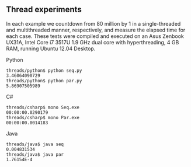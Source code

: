 ## Thread experiments

In each example we countdown from 80 million by 1 in a single-threaded and multithreaded manner, respectively, and measure the elapsed time for each case. These tests were compiled and executed on an Asus Zenbook UX31A, Intel Core i7 3517U 1.9 GHz dual core with hyperthreading, 4 GB RAM, running Ubuntu 12.04 Desktop.

Python
```
threads/python$ python seq.py
3.46064090729
threads/python$ python par.py
5.86907505989
```

C#
```
threads/csharp$ mono Seq.exe
00:00:00.0290179
threads/csharp$ mono Par.exe
00:00:00.0014183
```

Java
```
threads/java$ java seq
0.004831534
threads/java$ java par
1.76154E-4
```

